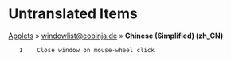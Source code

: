 # Untranslated Items
[Applets](../../../README.md) &#187; [windowlist@cobinja.de](../README.md) &#187; **Chinese (Simplified) (zh_CN)**

       1	Close window on mouse-wheel click
